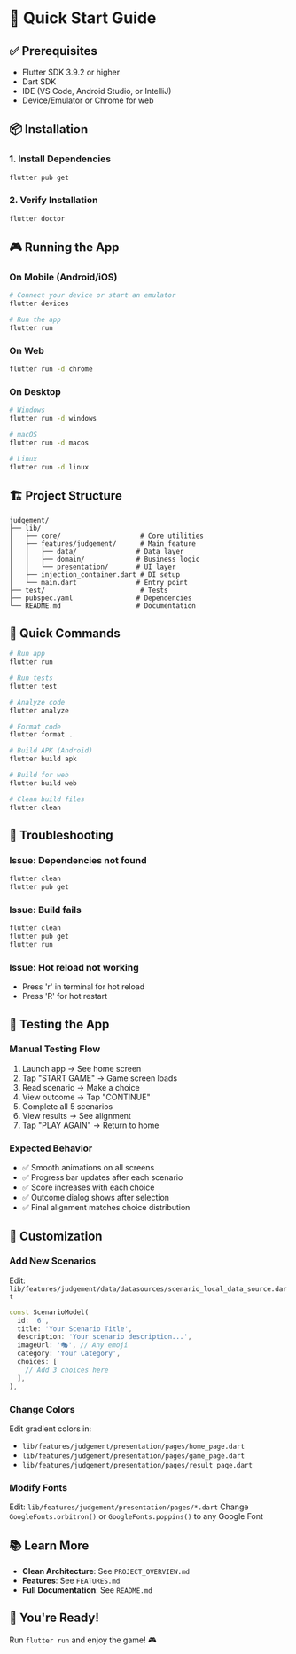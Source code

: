 # 🚀 Quick Start Guide

## ✅ Prerequisites

- Flutter SDK 3.9.2 or higher
- Dart SDK
- IDE (VS Code, Android Studio, or IntelliJ)
- Device/Emulator or Chrome for web

## 📦 Installation

### 1. Install Dependencies
```bash
flutter pub get
```

### 2. Verify Installation
```bash
flutter doctor
```

## 🎮 Running the App

### On Mobile (Android/iOS)
```bash
# Connect your device or start an emulator
flutter devices

# Run the app
flutter run
```

### On Web
```bash
flutter run -d chrome
```

### On Desktop
```bash
# Windows
flutter run -d windows

# macOS
flutter run -d macos

# Linux
flutter run -d linux
```

## 🏗️ Project Structure

```
judgement/
├── lib/
│   ├── core/                    # Core utilities
│   ├── features/judgement/      # Main feature
│   │   ├── data/               # Data layer
│   │   ├── domain/             # Business logic
│   │   └── presentation/       # UI layer
│   ├── injection_container.dart # DI setup
│   └── main.dart               # Entry point
├── test/                        # Tests
├── pubspec.yaml                # Dependencies
└── README.md                   # Documentation
```

## 🎯 Quick Commands

```bash
# Run app
flutter run

# Run tests
flutter test

# Analyze code
flutter analyze

# Format code
flutter format .

# Build APK (Android)
flutter build apk

# Build for web
flutter build web

# Clean build files
flutter clean
```

## 🐛 Troubleshooting

### Issue: Dependencies not found
```bash
flutter clean
flutter pub get
```

### Issue: Build fails
```bash
flutter clean
flutter pub get
flutter run
```

### Issue: Hot reload not working
- Press 'r' in terminal for hot reload
- Press 'R' for hot restart

## 📱 Testing the App

### Manual Testing Flow
1. Launch app → See home screen
2. Tap "START GAME" → Game screen loads
3. Read scenario → Make a choice
4. View outcome → Tap "CONTINUE"
5. Complete all 5 scenarios
6. View results → See alignment
7. Tap "PLAY AGAIN" → Return to home

### Expected Behavior
- ✅ Smooth animations on all screens
- ✅ Progress bar updates after each scenario
- ✅ Score increases with each choice
- ✅ Outcome dialog shows after selection
- ✅ Final alignment matches choice distribution

## 🎨 Customization

### Add New Scenarios
Edit: `lib/features/judgement/data/datasources/scenario_local_data_source.dart`

```dart
const ScenarioModel(
  id: '6',
  title: 'Your Scenario Title',
  description: 'Your scenario description...',
  imageUrl: '🎭', // Any emoji
  category: 'Your Category',
  choices: [
    // Add 3 choices here
  ],
),
```

### Change Colors
Edit gradient colors in:
- `lib/features/judgement/presentation/pages/home_page.dart`
- `lib/features/judgement/presentation/pages/game_page.dart`
- `lib/features/judgement/presentation/pages/result_page.dart`

### Modify Fonts
Edit: `lib/features/judgement/presentation/pages/*.dart`
Change `GoogleFonts.orbitron()` or `GoogleFonts.poppins()` to any Google Font

## 📚 Learn More

- **Clean Architecture**: See `PROJECT_OVERVIEW.md`
- **Features**: See `FEATURES.md`
- **Full Documentation**: See `README.md`

## 🎉 You're Ready!

Run `flutter run` and enjoy the game! 🎮

